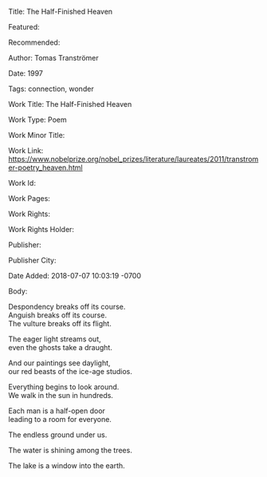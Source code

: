 Title: The Half-Finished Heaven

Featured: 

Recommended: 

Author: Tomas Tranströmer

Date: 1997

Tags: connection, wonder

Work Title: The Half-Finished Heaven

Work Type: Poem

Work Minor Title:  

Work Link: https://www.nobelprize.org/nobel_prizes/literature/laureates/2011/transtromer-poetry_heaven.html

Work Id:  

Work Pages:  

Work Rights:  

Work Rights Holder:  

Publisher:  

Publisher City:  

Date Added: 2018-07-07 10:03:19 -0700

Body:

Despondency breaks off its course.  
Anguish breaks off its course.  
The vulture breaks off its flight.

The eager light streams out,  
even the ghosts take a draught.

And our paintings see daylight,  
our red beasts of the ice-age studios.

Everything begins to look around.  
We walk in the sun in hundreds.

Each man is a half-open door  
leading to a room for everyone.

The endless ground under us.

The water is shining among the trees.

The lake is a window into the earth.

